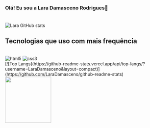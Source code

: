 ### Olá! Eu sou a Lara Damasceno Rodrigues🐺
#


![Lara GitHub stats](https://github-readme-stats.vercel.app/api?username=LaraDamasceno&show_icons=true&theme=tokyonight)




## Tecnologias que uso com mais frequência

<div style="display: inline_block"><br>

<img align="center" alt="html5" src="https://img.shields.io/badge/HTML5-E34F26?style=for-the-badge&logo=html5&logoColor=white">
<img align="center" alt="css3" src="https://img.shields.io/badge/CSS3-1572B6?style=for-the-badge&logo=css3&logoColor=white"><br>
</div>
[![Top Langs](https://github-readme-stats.vercel.app/api/top-langs/?username=LaraDamasceno&layout=compact)](https://github.com/LaraDamasceno/github-readme-stats)
<img width="150" src="https://c.tenor.com/ePPYHfoe2u4AAAAd/viktor-arcane.gif"><br>
